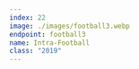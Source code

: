 ```yaml
---
index: 22
image: ./images/football3.webp
endpoint: football3
name: Intra-Football
class: "2019"
---
```

